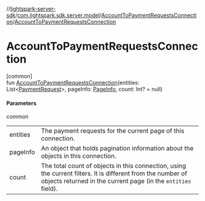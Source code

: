 //[lightspark-server-sdk](../../../index.md)/[com.lightspark.sdk.server.model](../index.md)/[AccountToPaymentRequestsConnection](index.md)/[AccountToPaymentRequestsConnection](-account-to-payment-requests-connection.md)

# AccountToPaymentRequestsConnection

[common]\
fun [AccountToPaymentRequestsConnection](-account-to-payment-requests-connection.md)(entities: List&lt;[PaymentRequest](../-payment-request/index.md)&gt;, pageInfo: [PageInfo](../-page-info/index.md), count: Int? = null)

#### Parameters

common

| | |
|---|---|
| entities | The payment requests for the current page of this connection. |
| pageInfo | An object that holds pagination information about the objects in this connection. |
| count | The total count of objects in this connection, using the current filters. It is different from the number of objects returned in the current page (in the `entities` field). |
